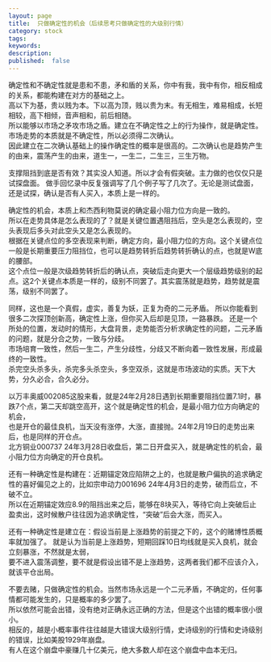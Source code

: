 ```yaml
---
layout: page
title:  只做确定性的机会（后续思考只做确定性的大级别行情）
category: stock
tags:
keywords:
description:
published:  false
---
```



确定性和不确定性就是患和不患，矛和盾的关系，你中有我，我中有你，相反相成的关系，都能构建在对方的基础之上。  
高以下为基，贵以贱为本。下以高为顶，贱以贵为末。有无相生，难易相成，长短相较，高下相倾，音声相和，前后相随。  
所以能够以市场之矛攻市场之盾。建立在不确定性之上的行为操作，就是确定性。市场走势的本质就是不确定性，所以必须得二次确认。  
因此建立在二次确认基础上的操作确定性的概率是很高的。二次确认也是趋势产生的由来，震荡产生的由来，道生一，一生二，二生三，三生万物。    


支撑阻挡到底是否有效？其实没人知道。所以才会有假突破。主力做的也仅仅只是试探盘面。
做手回忆录中反复强调写了几个例子写了几次了。无论是测试盘面，还是试探，确认是否有人买入，本质上是一样的。

确定性的机会，本质上和杰西利物莫说的确定最小阻力位方向是一致的。  
所以在走势具体是怎么表现的了？就是关键位置遇阻挡后，空头是怎么表现的，空头表现后多头对此空头又是怎么表现的。  
根据在关键点位的多空表现来判断，确定方向，最小阻力位的方向。这个关键点位一般是长期重要压力阻挡位，也可以是趋势转折后趋势转折确认的点，也就是W底的腰部。  
这个点位一般是次级趋势转折后的确认点，突破后走向更大一个层级趋势级别的起点。这2个关键点本质是一样的，级别不同罢了。其实震荡就是趋势，趋势就是震荡，级别不同罢了。

同样，这也是一个真假，虚实，善复为妖，正复为奇的二元矛盾。 
所以你能看到很多二次探顶创新高，确定性上涨，但你买入后却是见顶，一路暴跌。
还是一个所处的位置，发动时的情形，大盘背景，走势能否分析求确定性的问题，二元矛盾的问题，就是分合之势，一致与分歧。  
市场培育一致性，然后一生二，产生分歧性，分歧又不断向着一致性发展，形成最终的一致性。  
杀完空头杀多头，杀完多头杀空头，多空双杀，这就是市场波动的实质。天下大势，分久必合，合久必分。

以万丰奥威002085这股来看，就是24年2月28日遇到长期重要阻挡位置7.1时，暴跌7个点，第二天却跳空高开，这个就是确定性的机会，是最小阻力位方向确定的机会，  
也是开仓的最佳良机，当天没有涨停，大涨，直接抛。24年2月19日的走势出来后，也是同样的开仓点。  
北方铜业000737 24年3月28日收盘后，第二日开盘买入，就是确定性的机会，最小阻力位方向确定的开仓良机。  

还有一种确定性是构建在：近期锚定效应陷阱之上的，也就是散户偏执的追求确定性的喜好偏见之上的，比如宗申动力001696 24年4月3日的走势，破而后立，不破不立。  
所以在近期锚定效应8.9的阻挡出来之后，能够在8块买入，等待它向上突破后止盈卖出，这时候散户往往因为追求确定性，“突破”后会大涨，而买入。

还有一种确定性是建立在：假设当前是上涨趋势的前提之下的，这个的赌博性质概率就加强了。
就是认为当前是上涨趋势，短期回踩10日均线就是买入良机，就会立刻暴涨，不然就是太弱，  
要不进入震荡调整，要不就是假设出错不是上涨趋势，这两者我们都不应该介入，就该平仓出局。

不要去赌，只做确定性的机会。当然市场永远是一个二元矛盾，不确定的，任何事情都可能发生的，只是概率的多少罢了。  
所以依然可能会出错，没有绝对正确永远正确的方法，但是这个出错的概率很小很小。  
相反的，越是小概率事件往往越是大错误大级别行情，史诗级别的行情和史诗级别的错误，比如美股1929年崩盘。  
有人在这个崩盘中豪赚几十亿美元，绝大多数人却在这个崩盘中血本无归。  